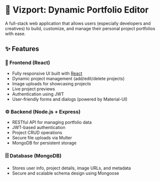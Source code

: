 # 🚀 Vizport: Dynamic Portfolio Editor

A full-stack web application that allows users (especially developers and creatives) to build, customize, and manage their personal project portfolios with ease.

## ✨ Features

### 🔧 Frontend (React)
- Fully responsive UI built with [React](https://reactjs.org/)
- Dynamic project management (add/edit/delete projects)
- Image uploads for showcasing projects
- Live project previews
- Authentication using JWT
- User-friendly forms and dialogs (powered by Material-UI)

### ⚙️ Backend (Node.js + Express)
- RESTful API for managing portfolio data
- JWT-based authentication
- Project CRUD operations
- Secure file uploads via Multer
- MongoDB for persistent storage

### 🗄️ Database (MongoDB)
- Stores user info, project details, image URLs, and metadata
- Secure and scalable schema design using Mongoose